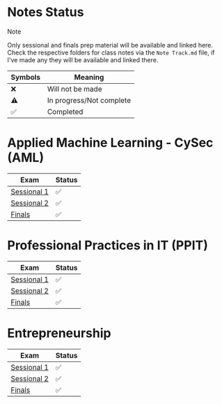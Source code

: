 # Notes Status

> [!NOTE]
> Only sessional and finals prep material will be available and linked here.
> Check the respective folders for class notes via the `Note Track.md` file, if I've made any they will be available and linked there. 

| Symbols            | Meaning                  |
| ------------------ | ------------------------ |
| :x:                | Will not be made         |
| :warning:          | In progress/Not complete |
| :white_check_mark: | Completed                |

# Applied Machine Learning - CySec (AML)

| Exam                                                                    | Status             |
| ----------------------------------------------------------------------- | ------------------ |
| [Sessional 1](AML/Sessional%201%20Prep/Sessional%201%20Prep%20Notes.md) | :white_check_mark: |
| [Sessional 2](AML/Sessional%202%20Prep/Sessional%202%20Prep%20Notes.md) | :white_check_mark: |
| [Finals](AML/Finals%20Prep/Finals%20Prep%20Notes.md)                    | :white_check_mark: |

# Professional Practices in IT (PPIT)

| Exam                                                                    | Status             |
| ----------------------------------------------------------------------- | ------------------ |
| [Sessional 1](PPIT/Sessional%201%20Prep/Sessional%201%20Prep%20Notes.md) | :white_check_mark: |
| [Sessional 2](PPIT/Sessional%202%20Prep/Sessional%202%20Prep%20Notes.md) | :white_check_mark: |
| [Finals](PPIT/Finals%20Prep/Finals%20Prep%20Notes.md)                    | :white_check_mark: |

# Entrepreneurship

| Exam                                                                           | Status             |
| ------------------------------------------------------------------------------ | ------------------ |
| [Sessional 1](Entre/Sessional%201%20Prep/Sessional%201%20Prep%20Notes.md) | :white_check_mark: |
| [Sessional 2](Entre/Sessional%202%20Prep/Sessional%202%20Prep%20Notes.md) | :white_check_mark: |
| [Finals](Entre/Finals%20Prep/Finals%20Prep%20Notes.md)                    | :white_check_mark: |